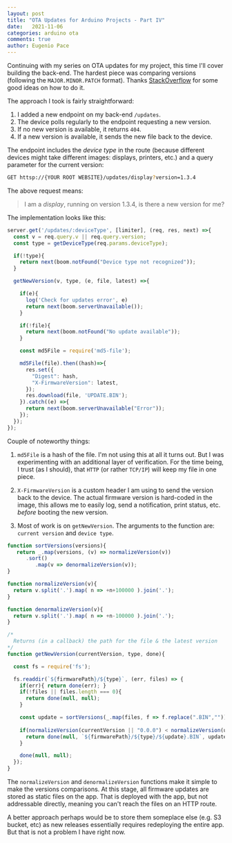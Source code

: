 ```yaml
---
layout: post
title: "OTA Updates for Arduino Projects - Part IV"
date:   2021-11-06
categories: arduino ota
comments: true
author: Eugenio Pace
---
```


Continuing with my series on OTA updates for my project, this time I'll cover building the back-end. The hardest piece was comparing versions (following the `MAJOR.MINOR.PATCH` format). Thanks [StackOverflow](https://stackoverflow.com/) for some good ideas on how to do it.

The approach I took is fairly straightforward:

1. I added a new endpoint on my back-end `/updates`.
2. The device polls regularly to the endpoint requesting a new version.
3. If no new version is available, it returns `404`.
4. If a new version is available, it sends the new file back to the device.

The endpoint includes the *device type* in the route (because different devices might take different images: displays, printers, etc.) and a query parameter for the current version:

```sh
GET httsp://{YOUR ROOT WEBSITE}/updates/display?version=1.3.4
```

The above request means: 

> I am a *display*, running on version 1.3.4, is there a new version for me?

The implementation looks like this:

```js
server.get('/updates/:deviceType', [limiter], (req, res, next) =>{
  const v = req.query.v || req.query.version;
  const type = getDeviceType(req.params.deviceType);

  if(!type){
    return next(boom.notFound("Device type not recognized"));
  }

  getNewVersion(v, type, (e, file, latest) =>{

    if(e){
      log('Check for updates error', e)
      return next(boom.serverUnavailable());
    }

    if(!file){
      return next(boom.notFound("No update available"));
    }

    const md5File = require('md5-file');

    md5File(file).then((hash)=>{
      res.set({
        "Digest": hash,
        "X-FirmwareVersion": latest,
      });
      res.download(file, 'UPDATE.BIN');
    }).catch((e) =>{
      return next(boom.serverUnavailable("Error"));
    });
  });
});
``` 

Couple of noteworthy things:

1. `md5File` is a hash of the file. I'm not using this at all it turns out. But I was experimenting with an additional layer of verification. For the time being, I trust (as I should), that `HTTP` (or rather `TCP/IP`) will keep my file in one piece.

2. `X-FirmwareVersion` is a custom header I am using to send the version back to the device. The actual firmware version is hard-coded in the image, this allows me to easily log, send a notification, print status, etc. _before_ booting the new version.

3. Most of work is on `getNewVersion`. The arguments to the function are: `current version` and `device type`.

```js
function sortVersions(versions){
   return _.map(versions, (v) => normalizeVersion(v))
      .sort()
         .map(v => denormalizeVersion(v));
}

function normalizeVersion(v){
  return v.split('.').map( n => +n+100000 ).join('.');
} 

function denormalizeVersion(v){
  return v.split('.').map( n => +n-100000 ).join('.');
}

/*
  Returns (in a callback) the path for the file & the latest version
*/
function getNewVersion(currentVersion, type, done){

  const fs = require('fs');

  fs.readdir(`${firmwarePath}/${type}`, (err, files) => {
    if(err){ return done(err); }
    if(!files || files.length === 0){ 
      return done(null, null); 
    }

    const update = sortVersions(_.map(files, f => f.replace(".BIN","")))[files.length-1]; //Get the last one (higher version)
    
    if(normalizeVersion(currentVersion || "0.0.0") < normalizeVersion(update)){
      return done(null, `${firmwarePath}/${type}/${update}.BIN`, update);
    }

    done(null, null);
  });
}
```

The `normalizeVersion` and `denormalizeVersion` functions make it simple to make the versions comparisons. At this stage, all firmware updates are stored as static files on the app. That is deployed with the app, but not addressable directly, meaning you can't reach the files on an HTTP route. 

A better approach perhaps would be to store them someplace else (e.g. S3 bucket, etc) as new releases essentially requires redeploying the entire app. But that is not a problem I have right now.  

